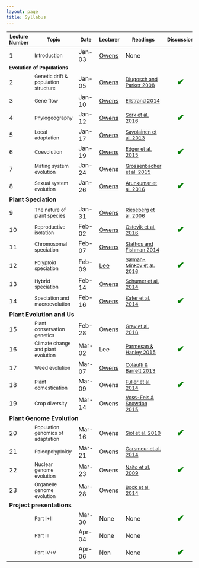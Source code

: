 ```yaml
---
layout: page
title: Syllabus
---
```



<table>
<thead><tr class="tableizer-firstrow"><th><sub>Lecture Number</sub></th><th><sub>Topic</sub></th><th><sub>Date</sub></th><th><sub>Lecturer</sub></th><th><sub>Readings</sub></th><th><sub>Discussion</sub></th><th><sub>Quiz</sub></th><th><sub>Project due</sub></th></tr></thead><tbody>
 <tr><td>1</td><td><sub>Introduction</sub></td><td>Jan-03</td><td><a href="/lectures/01/1-mechanismsofevolution-2017.pdf">Owens</a></td><td>None</td><td>&nbsp;</td><td>&nbsp;</td><td>&nbsp;</td></tr>
 <tr><td colspan="8"> <b><sub>Evolution of Populations</sub></b> </td></tr>
 <tr><td>2</td><td><sub>Genetic drift & population structure</sub></td><td>Jan-05</td><td><a href="/lectures/02/2-Genetic_drift-2017.pdf">Owens</a></td><td><sub><a href="/papers/Dlugosch2008.pdf">Dlugosch and Parker 2008</a></sub></td><td align="center" style="text-align:center; font-size:150%; font-weight:bold; color:green;">&#10004;</td><td>&nbsp;</td><td>&nbsp;</td></tr>
 <tr><td>3</td><td><sub>Gene flow </sub></td><td>Jan-10</td><td><a href="/lectures/03/3-Gene_flow-2017.pdf">Owens</a></td><td><sub><a href="/papers/Ellstrand2014.pdf">Ellstrand 2014</a></sub></td><td>&nbsp;</td><td>&nbsp;</td><td>&nbsp;</td></tr>
 <tr><td>4</td><td><sub>Phylogeography</sub></td><td>Jan-12</td><td><a href="/lectures/04/4-Phylogeography_2017.pdf">Owens</a></td><td><sub><a href="/papers/Sork2016.pdf">Sork et al. 2016</a></sub></td><td align="center" style="text-align:center; font-size:150%; font-weight:bold; color:green;">&#10004;</td><td>&nbsp;</td><td>&nbsp;</td></tr>
 <tr><td>5</td><td><sub>Local adaptation</sub> </td><td>Jan-17</td><td><a href="/lectures/05/5-local_adaptation-2017.pdf">Owens</a></td><td><sub><a href="/papers/Savolainen2013.pdf">Savolainen et al. 2013</a></sub></td><td>&nbsp;</td><td align="center" style="text-align:center; font-size:150%; font-weight:bold; color:green;">&#10004;</td><td>&nbsp;</td></tr>
 <tr><td>6</td><td><sub>Coevolution</sub> </td><td>Jan-19</td><td><a href="/lectures/06/6-Coevolution-2017.pdf">Owens</a></td><td><sub><a href="/papers/Edger2015.pdf">Edger et al. 2015</a></sub></td><td align="center" style="text-align:center; font-size:150%; font-weight:bold; color:green;">&#10004;</td><td>&nbsp;</td><td>&nbsp;</td></tr>
 <tr><td>7</td><td><sub>Mating system evolution</sub> </td><td>Jan-24</td><td><a href="/lectures/07/7-matingsystemevolution-2017.pdf">Owens</a></td><td><sub><a href="/papers/Grossenbacher2015.pdf">Grossenbacher et al. 2015</a></sub></td><td>&nbsp;</td><td>&nbsp;</td><td>&nbsp;</td></tr>
 <tr><td>8</td><td><sub>Sexual system evolution</sub> </td><td>Jan-26</td><td><a href="/lectures/08/8-SexualSystems-2017.pdf">Owens</a></td><td><sub><a href="/papers/Arunkumar2016.pdf">Arunkumar et al. 2016</a></sub></td><td align="center" style="text-align:center; font-size:150%; font-weight:bold; color:green;">&#10004;</td><td>&nbsp;</td><td>&nbsp;</td></tr>
 <tr><td colspan="8"><b>Plant Speciation</b></td></tr>
 <tr><td>9</td><td><sub>The nature of plant species</sub> </td><td>Jan-31</td><td><a href="/lectures/09/9-Nature_of_Plant_Species_2017.pdf">Owens</a></td><td><sub><a href="/papers/Rieseberg2006.pdf">Rieseberg et al. 2006</a></sub> </td><td>&nbsp;</td><td align="center" style="text-align:center; font-size:150%; font-weight:bold; color:green;">&#10004;</td><td>&nbsp;</td></tr>
 <tr><td>10</td><td><sub>Reproductive isolation</sub> </td><td>Feb-02</td><td><a href="/lectures/10/10-Reproductive_Isolation_2017.pdf">Owens</a></td><td><sub><a href="/papers/Ostevik2016.pdf">Ostevik et al. 2016</a></sub></td><td align="center" style="text-align:center; font-size:150%; font-weight:bold; color:green;">&#10004;</td><td>&nbsp;</td><td>&nbsp;</td></tr>
 <tr><td>11</td><td><sub>Chromosomal speciation</sub> </td><td>Feb-07</td><td><a href="/lectures/11/11-ChromosomalSpeciation_2017.pdf">Owens</a></td><td><sub><a href="/papers/Stathos2014.pdf">Stathos and Fishman 2014</a></sub></td><td>&nbsp;</td><td>&nbsp;</td><td>&nbsp;</td></tr>
 <tr><td>12</td><td><sub>Polyploid speciation</sub> </td><td>Feb-09</td><td><a href="/lectures/12/12-polyploid_speciation_2017.pdf">Lee</a></td><td><sub><a href="/papers/Salman-Minkov2016.pdf">Salman-Minkov et al. 2016</a></sub></td><td align="center" style="text-align:center; font-size:150%; font-weight:bold; color:green;">&#10004;</td><td>&nbsp;</td><td>&nbsp;</td></tr>
 <tr><td>13</td><td><sub>Hybrid speciation</sub></td><td>Feb-14</td><td><a href="/lectures/13/13-hybridspeciation_2017.pdf">Owens</a></td><td><sub><a href="/papers/Schumer2014.pdf">Schumer et al. 2014</a></sub></td><td>&nbsp;</td><td align="center" style="text-align:center; font-size:150%; font-weight:bold; color:green;">&#10004;</td><td>&nbsp;</td></tr>
 <tr><td>14</td><td><sub>Speciation and macroevolution</sub> </td><td>Feb-16</td><td><a href="/lectures/14/14-Macroevolution_2017.pdf">Owens</a></td><td><sub><a href="/papers/Kafer2014.pdf">Kafer et al. 2014</a></sub></td><td align="center" style="text-align:center; font-size:150%; font-weight:bold; color:green;">&#10004;</td><td>&nbsp;</td><td>&nbsp;</td></tr>
 <tr><td colspan="8"><b>Plant Evolution and Us</b></td></tr>
 <tr><td>15</td><td><sub>Plant conservation genetics</sub> </td><td>Feb-28</td><td><a href="/lectures/15/15-Conservationgenetics-2017.pdf">Owens</a></td><td><sub><a href="/papers/Gray2016.pdf">Gray et al. 2016</a></sub> </td><td>&nbsp;</td><td>&nbsp;</td><td align="center" style="text-align:center; font-size:150%; font-weight:bold; color:green;">&#10004;</td></tr>
 <tr><td>16</td><td><sub>Climate change and plant evolution</sub> </td><td>Mar-02</td><td>Lee</td><td><sub><a href="/papers/Parmesan2015.pdf">Parmesan & Hanley 2015</a></sub> </td><td align="center" style="text-align:center; font-size:150%; font-weight:bold; color:green;">&#10004;</td><td>&nbsp;</td><td>&nbsp;</td></tr>
 <tr><td>17</td><td><sub>Weed evolution</sub> </td><td>Mar-07</td><td><a href="/lectures/17/17-weedlecture-2017.pdf">Owens</a></td><td><sub><a href="/papers/Colautti2013.pdf">Colautti & Barrett 2013</a></sub></td><td>&nbsp;</td><td align="center" style="text-align:center; font-size:150%; font-weight:bold; color:green;">&#10004;</td><td>&nbsp;</td></tr>
 <tr><td>18</td><td><sub>Plant domestication</sub></td><td>Mar-09</td><td>Owens</td><td><sub><a href="/papers/Fuller2014.pdf">Fuller et al. 2014</a></sub></td><td align="center" style="text-align:center; font-size:150%; font-weight:bold; color:green;">&#10004;</td><td>&nbsp;</td><td>&nbsp;</td></tr>
 <tr><td>19</td><td><sub>Crop diversity</sub> </td><td>Mar-14</td><td>Owens</td><td><sub><a href="/papers/Voss-Fels2015.pdf">Voss-Fels & Snowdon 2015</a></sub></td><td>&nbsp;</td><td>&nbsp;</td><td>&nbsp;</td></tr>
 <tr><td colspan="8"><b>Plant Genome Evolution</b></td></tr>
 <tr><td>20</td><td><sub>Population genomics of adaptation</sub> </td><td>Mar-16</td><td>Owens</td><td><sub><a href="/papers/Siol2010.pdf">Siol et al. 2010</a></sub></td><td align="center" style="text-align:center; font-size:150%; font-weight:bold; color:green;">&#10004;</td><td>&nbsp;</td><td>&nbsp;</td></tr>
 <tr><td>21</td><td><sub>Paleopolyploidy</sub> </td><td>Mar-21</td><td>Owens</td><td><sub><a href="/papers/Garsmeur2014.pdf">Garsmeur et al. 2014</a></sub></td><td>&nbsp;</td><td align="center" style="text-align:center; font-size:150%; font-weight:bold; color:green;">&#10004;</td><td>&nbsp;</td></tr>
 <tr><td>22</td><td><sub>Nuclear genome evolution</sub> </td><td>Mar-23</td><td>Owens</td><td><sub><a href="/papers/Naito2009.pdf">Naito et al. 2009</a></sub></td><td align="center" style="text-align:center; font-size:150%; font-weight:bold; color:green;">&#10004;</td><td>&nbsp;</td><td>&nbsp;</td></tr>
 <tr><td>23</td><td><sub>Organelle genome evolution</sub> </td><td>Mar-28</td><td>Owens</td><td><sub><a href="/papers/Bock2014.pdf">Bock et al. 2014</a></sub></td><td>&nbsp;</td><td>&nbsp;</td><td>&nbsp;</td></tr>
 <tr><td colspan="8"><b>Project presentations</b></td></tr>
 <tr><td>&nbsp;</td><td><sub>Part I+II</sub></td><td>Mar-30</td><td>None</td><td>None</td><td align="center" style="text-align:center; font-size:150%; font-weight:bold; color:green;">&#10004;</td><td align="center" style="text-align:center; font-size:150%; font-weight:bold; color:green;">&#10004;</td><td>&nbsp;</td></tr>
 <tr><td>&nbsp;</td><td><sub>Part III</sub></td><td>Apr-04</td><td>None</td><td>None</td><td>&nbsp;</td><td>&nbsp;</td><td>&nbsp;</td></tr>
 <tr><td>&nbsp;</td><td><sub>Part IV+V</sub></td><td>Apr-06</td><td>Non</td><td>None</td><td align="center" style="text-align:center; font-size:150%; font-weight:bold; color:green;">&#10004;</td><td>&nbsp;</td><td align="center" style="text-align:center; font-size:150%; font-weight:bold; color:green;">&#10004;</td></tr>
</tbody></table>
